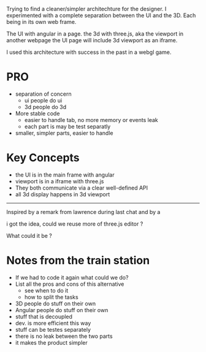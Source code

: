 Trying to find a cleaner/simpler architechture for the designer.
I experimented with a complete separation between the UI and the 3D.
Each being in its own web frame.


The UI with angular in a page.
the 3d with three.js, aka the viewport in another webpage
the UI page will include 3d viewport as an iframe.

I used this architecture with success in the past in a webgl game.

# PRO
- separation of concern
  - ui people do ui
  - 3d people do 3d
- More stable code
  - easier to handle tab, no more memory or events leak
  - each part is may be test separatly
- smaller, simpler parts, easier to handle


# Key Concepts
- the UI is in the main frame with angular
- viewport is in a iframe with three.js
- They both communicate via a clear well-defined API
- all 3d display happens in 3d viewport

---

Inspired by a remark from lawrence during last chat 
and by a 

i got the idea, could we reuse more of three.js editor ?

What could it be ?


# Notes from the train station
* If we had to code it again what could we do?
* List all the pros and cons of this alternative 
  * see when to do it 
  * how to split the tasks 
* 3D people do stuff on their own 
* Angular people do stuff on their own
* stuff that is decoupled 
* dev. is more efficient this way 
* stuff can be testes separately 
* there is no leak between the two parts 
* it makes the product simpler 
